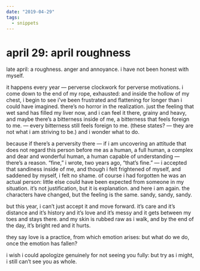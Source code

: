 ```yaml
---
date: "2019-04-29"
tags:
  - snippets
---
```

# april 29: april roughness

late april: a roughness. anger and annoyance. i have not been honest with myself.

it happens every year — perverse clockwork for perverse motivations. i come down to the end of my rope, exhausted: and inside the hollow of my chest, i begin to see i’ve been frustrated and flattening for longer than i could have imagined. there’s no horror in the realization. just the feeling that wet sand has filled my liver now, and i can feel it there, grainy and heavy, and maybe there’s a bitterness inside of me, a bitterness that feels foreign to me. — every bitterness still feels foreign to me. (these states? — they are not what i am striving to be.) and i wonder what to do.

because if there’s a perversity there — if i am uncovering an attitude that does not regard this person before me as a human, a full human, a complex and dear and wonderful human, a human capable of understanding — there’s a reason. “fine,” i wrote, two years ago, “that’s fine.” — i accepted that sandiness inside of me, and though i felt frightened of myself, and saddened by myself, i felt no shame. of course i had forgotten he was an actual person: little else could have been expected from someone in my situation. it’s not justification, but it is explanation. and here i am again. the characters have changed, but the feeling is the same. sandy, sandy, sandy.

but this year, i can’t just accept it and move forward. it’s care and it’s distance and it’s history and it’s love and it’s messy and it gets between my toes and stays there. and my skin is rubbed raw as i walk, and by the end of the day, it’s bright red and it hurts.

they say love is a practice, from which emotion arises: but what do we do, once the emotion has fallen?

i wish i could apologize genuinely for not seeing you fully: but try as i might, i still can’t see you as whole.
